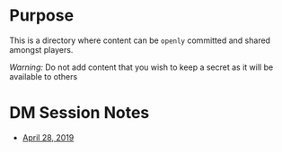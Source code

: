 # Purpose

This is a directory where content can be `openly` committed and shared amongst players.

*Warning:* Do not add content that you wish to keep a secret as it will be available to others

# DM Session Notes

* [April 28, 2019](/session-notes/2019-04-28.md)